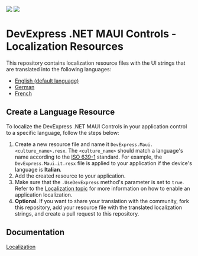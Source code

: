 <!-- default badges list -->
[![](https://img.shields.io/badge/Open_in_DevExpress_Support_Center-FF7200?style=flat-square&logo=DevExpress&logoColor=white)](https://supportcenter.devexpress.com/ticket/details/T1130536)
[![](https://img.shields.io/badge/📖_How_to_use_DevExpress_Examples-e9f6fc?style=flat-square)](https://docs.devexpress.com/GeneralInformation/403183)
<!-- default badges end -->
# DevExpress .NET MAUI Controls - Localization Resources

This repository contains localization resource files with the UI strings that are translated into the following languages:

* [English (default language)](DevExpressMaui.resx)
* [German](DevExpressMaui.de.resx)
* [French](DevExpressMaui.fr.resx)

## Create a Language Resource

To localize the DevExpress .NET MAUI Controls in your application control to a specific language, follow the steps below:

1. Create a new resource file and name it `DevExpress.Maui.<culture_name>.resx`. The `<culture_name>` should match a language's name according to the [ISO 639-1](https://en.wikipedia.org/wiki/List_of_ISO_639-1_codes) standard. For example, the `DevExpress.Maui.it.resx` file is applied to your application if the device's language is **Italian**.
1. Add the created resource to your application.
1. Make sure that the `.UseDevExpress` method's parameter is set to `true`. Refer to the [Localization topic](https://docs.devexpress.devx/MAUI/404120/localization?v=22.2) for more information on how to enable an application localization.
1. **Optional**. If you want to share your translation with the community, fork this repository, add your resource file with the translated localization strings, and create a pull request to this repository.

## Documentation

[Localization](https://docs.devexpress.devx/MAUI/404120/localization?v=22.2)
